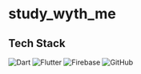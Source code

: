 # study_wyth_me

## Tech Stack

<img src="https://img.shields.io/badge/Dart-0175C2?style=for-the-badge&logo=dart&logoColor=white" alt="Dart"/> 

<img src="https://img.shields.io/badge/Flutter-02569B?style=for-the-badge&logo=flutter&logoColor=white" alt="Flutter"/> 

<img src="https://img.shields.io/badge/firebase-ffca28?style=for-the-badge&logo=firebase&logoColor=black" alt="Firebase"/>  

<img src="https://img.shields.io/badge/GitHub-100000?style=for-the-badge&logo=github&logoColor=white" alt="GitHub"/>  
